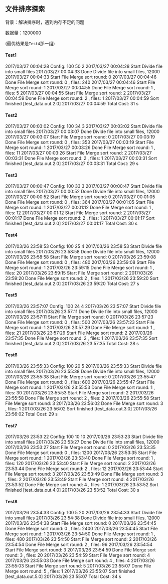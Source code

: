 ## 文件排序探索

背景：解决排序时，遇到内存不足的问题

数据量：1200000

(最优结果是`Test4`那一组)

#### Test1
2017/03/27 00:04:28 Config:  100 50 2
2017/03/27 00:04:28 Start Divide file into small files
2017/03/27 00:04:33 Done Divide file into small files,  12000
2017/03/27 00:04:33 Start File Merge sort round:  0
2017/03/27 00:04:46 Done File Merge sort round:  0 , files:  240
2017/03/27 00:04:46 Start File Merge sort round:  1
2017/03/27 00:04:55 Done File Merge sort round:  1 , files:  5
2017/03/27 00:04:55 Start File Merge sort round:  2
2017/03/27 00:04:59 Done File Merge sort round:  2 , files:  1
2017/03/27 00:04:59 Sort finished [test_data.out.2.0]
2017/03/27 00:04:59 Total Cost:  31 s

#### Test2
2017/03/27 00:03:02 Config:  100 34 3
2017/03/27 00:03:02 Start Divide file into small files
2017/03/27 00:03:07 Done Divide file into small files,  12000
2017/03/27 00:03:07 Start File Merge sort round:  0
2017/03/27 00:03:19 Done File Merge sort round:  0 , files:  353
2017/03/27 00:03:19 Start File Merge sort round:  1
2017/03/27 00:03:26 Done File Merge sort round:  1 , files:  11
2017/03/27 00:03:26 Start File Merge sort round:  2
2017/03/27 00:03:31 Done File Merge sort round:  2 , files:  1
2017/03/27 00:03:31 Sort finished [test_data.out.2.0]
2017/03/27 00:03:31 Total Cost:  29 s

#### Test3
2017/03/27 00:00:47 Config:  100 33 3
2017/03/27 00:00:47 Start Divide file into small files
2017/03/27 00:00:52 Done Divide file into small files,  12000
2017/03/27 00:00:52 Start File Merge sort round:  0
2017/03/27 00:01:05 Done File Merge sort round:  0 , files:  364
2017/03/27 00:01:05 Start File Merge sort round:  1
2017/03/27 00:01:12 Done File Merge sort round:  1 , files:  12
2017/03/27 00:01:12 Start File Merge sort round:  2
2017/03/27 00:01:17 Done File Merge sort round:  2 , files:  1
2017/03/27 00:01:17 Sort finished [test_data.out.2.0]
2017/03/27 00:01:17 Total Cost:  30 s

#### Test4
2017/03/26 23:58:53 Config:  100 25 4
2017/03/26 23:58:53 Start Divide file into small files
2017/03/26 23:58:58 Done Divide file into small files,  12000
2017/03/26 23:58:58 Start File Merge sort round:  0
2017/03/26 23:59:08 Done File Merge sort round:  0 , files:  480
2017/03/26 23:59:08 Start File Merge sort round:  1
2017/03/26 23:59:15 Done File Merge sort round:  1 , files:  20
2017/03/26 23:59:15 Start File Merge sort round:  2
2017/03/26 23:59:20 Done File Merge sort round:  2 , files:  1
2017/03/26 23:59:20 Sort finished [test_data.out.2.0]
2017/03/26 23:59:20 Total Cost:  27 s

#### Test5
2017/03/26 23:57:07 Config:  100 24 4
2017/03/26 23:57:07 Start Divide file into small files
2017/03/26 23:57:11 Done Divide file into small files,  12000
2017/03/26 23:57:11 Start File Merge sort round:  0
2017/03/26 23:57:23 Done File Merge sort round:  0 , files:  500
2017/03/26 23:57:23 Start File Merge sort round:  1
2017/03/26 23:57:29 Done File Merge sort round:  1 , files:  21
2017/03/26 23:57:29 Start File Merge sort round:  2
2017/03/26 23:57:35 Done File Merge sort round:  2 , files:  1
2017/03/26 23:57:35 Sort finished [test_data.out.2.0]
2017/03/26 23:57:35 Total Cost:  28 s

#### Test6
2017/03/26 23:55:33 Config:  100 20 5
2017/03/26 23:55:33 Start Divide file into small files
2017/03/26 23:55:38 Done Divide file into small files,  12000
2017/03/26 23:55:38 Start File Merge sort round:  0
2017/03/26 23:55:47 Done File Merge sort round:  0 , files:  600
2017/03/26 23:55:47 Start File Merge sort round:  1
2017/03/26 23:55:53 Done File Merge sort round:  1 , files:  30
2017/03/26 23:55:53 Start File Merge sort round:  2
2017/03/26 23:55:58 Done File Merge sort round:  2 , files:  2
2017/03/26 23:55:58 Start File Merge sort round:  3
2017/03/26 23:56:02 Done File Merge sort round:  3 , files:  1
2017/03/26 23:56:02 Sort finished [test_data.out.3.0]
2017/03/26 23:56:02 Total Cost:  29 s

#### Test7
2017/03/26 23:53:22 Config:  100 10 10
2017/03/26 23:53:23 Start Divide file into small files
2017/03/26 23:53:27 Done Divide file into small files,  12000
2017/03/26 23:53:27 Start File Merge sort round:  0
2017/03/26 23:53:35 Done File Merge sort round:  0 , files:  1200
2017/03/26 23:53:35 Start File Merge sort round:  1
2017/03/26 23:53:40 Done File Merge sort round:  1 , files:  120
2017/03/26 23:53:40 Start File Merge sort round:  2
2017/03/26 23:53:44 Done File Merge sort round:  2 , files:  12
2017/03/26 23:53:44 Start File Merge sort round:  3
2017/03/26 23:53:49 Done File Merge sort round:  3 , files:  2
2017/03/26 23:53:49 Start File Merge sort round:  4
2017/03/26 23:53:52 Done File Merge sort round:  4 , files:  1
2017/03/26 23:53:52 Sort finished [test_data.out.4.0]
2017/03/26 23:53:52 Total Cost:  30 s

#### Test8
2017/03/26 23:54:33 Config:  100 5 20
2017/03/26 23:54:33 Start Divide file into small files
2017/03/26 23:54:38 Done Divide file into small files,  12000
2017/03/26 23:54:38 Start File Merge sort round:  0
2017/03/26 23:54:45 Done File Merge sort round:  0 , files:  2400
2017/03/26 23:54:45 Start File Merge sort round:  1
2017/03/26 23:54:50 Done File Merge sort round:  1 , files:  480
2017/03/26 23:54:50 Start File Merge sort round:  2
2017/03/26 23:54:54 Done File Merge sort round:  2 , files:  96
2017/03/26 23:54:54 Start File Merge sort round:  3
2017/03/26 23:54:59 Done File Merge sort round:  3 , files:  20
2017/03/26 23:54:59 Start File Merge sort round:  4
2017/03/26 23:55:03 Done File Merge sort round:  4 , files:  4
2017/03/26 23:55:03 Start File Merge sort round:  5
2017/03/26 23:55:07 Done File Merge sort round:  5 , files:  1
2017/03/26 23:55:07 Sort finished [test_data.out.5.0]
2017/03/26 23:55:07 Total Cost:  34 s
